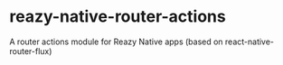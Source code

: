 # reazy-native-router-actions
A router actions module for Reazy Native apps (based on react-native-router-flux)

